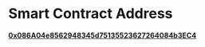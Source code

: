 # Smart Contract Address

****[**0x086A04e8562948345d75135523627264084b3EC4**](https://etherscan.io/address/0x086a04e8562948345d75135523627264084b3ec4)****
